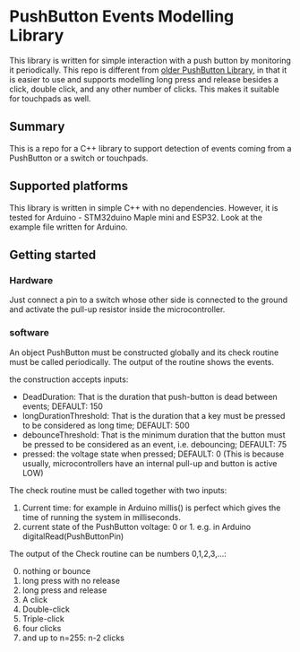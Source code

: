 # PushButton Events Modelling Library
This library is written for simple interaction with a push button by monitoring it periodically. This repo is different from [older PushButton Library](https://github.com/pololu/pushbutton-arduino), in that it is easier to use and supports modelling long press and release besides a click, double click, and any other number of clicks. This makes it suitable for touchpads as well.

## Summary
This is a repo for a C++ library to support detection of events coming from a PushButton or a switch or touchpads.

## Supported platforms
This library is written in simple C++ with no dependencies. However, it is tested for Arduino - STM32duino Maple mini and ESP32.
Look at the example file written for Arduino.

## Getting started

### Hardware
Just connect a pin to a switch whose other side is connected to the ground and activate the pull-up resistor inside the microcontroller.

### software
An object PushButton must be constructed globally and its check routine must be called periodically. The output of the routine shows the events. 

the construction accepts inputs:

* DeadDuration: That is the duration that push-button is dead between events; DEFAULT: 150
* longDurationThreshold: That is the duration that a key must be pressed to be considered as long time; DEFAULT: 500
* debounceThreshold: That is the minimum duration that the button must be pressed to be considered as an event, i.e. debouncing; DEFAULT: 75    
* pressed: the voltage state when pressed; DEFAULT: 0   (This is because usually, microcontrollers have an internal pull-up and button is active LOW)


The check routine must be called together with two inputs:

1. Current time: for example in Arduino millis() is perfect which gives the time of running the system in milliseconds.
2. current state of the PushButton voltage: 0 or 1. e.g. in Arduino digitalRead(PushButtonPin)

The output of the Check routine can be numbers 0,1,2,3,...:

0. nothing or bounce
1. long press with no release
2. long press and release
3. A click
4. Double-click
5. Triple-click
6. four clicks
7. and up to n=255: n-2 clicks
